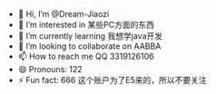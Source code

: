 - 👋 Hi, I’m @Dream-Jiaozi
- 👀 I’m interested in 某些PC方面的东西
- 🌱 I’m currently learning 我想学java开发  
- 💞️ I’m looking to collaborate on AABBA
- 📫 How to reach me QQ 3319126106
- 😄 Pronouns: 122
- ⚡ Fun fact: 666
这个账户为了E5来的，所以不要关注

